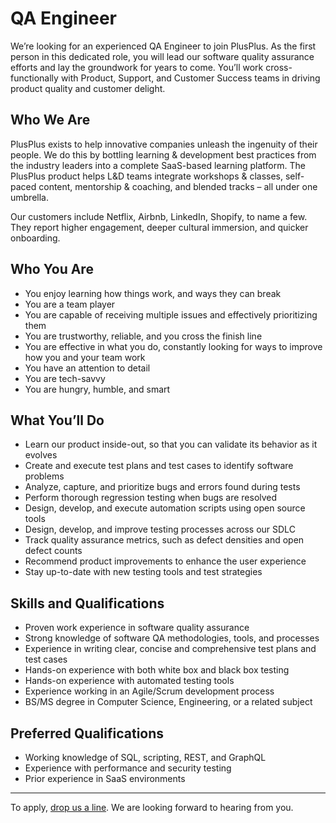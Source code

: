 QA Engineer
===========

We’re looking for an experienced QA Engineer to join PlusPlus. As the first person in this dedicated role, you will lead our software quality assurance efforts and lay the groundwork for years to come. You’ll work cross-functionally with Product, Support, and Customer Success teams in driving product quality and customer delight.

Who We Are
----------

PlusPlus exists to help innovative companies unleash the ingenuity of their people. We do this by bottling learning & development best practices from the industry leaders into a complete SaaS-based learning platform. The PlusPlus product helps L&D teams integrate workshops & classes, self-paced content, mentorship & coaching, and blended tracks – all under one umbrella. 

Our customers include Netflix, Airbnb, LinkedIn, Shopify, to name a few. They report higher engagement, deeper cultural 
immersion, and quicker onboarding. 

Who You Are
-----------

* You enjoy learning how things work, and ways they can break
* You are a team player
* You are capable of receiving multiple issues and effectively prioritizing them
* You are trustworthy, reliable, and you cross the finish line
* You are effective in what you do, constantly looking for ways to improve how you and your team work
* You have an attention to detail
* You are tech-savvy
* You are hungry, humble, and smart

What You’ll Do
--------------

* Learn our product inside-out, so that you can validate its behavior as it evolves
* Create and execute test plans and test cases to identify software problems
* Analyze, capture, and prioritize bugs and errors found during tests
* Perform thorough regression testing when bugs are resolved
* Design, develop, and execute automation scripts using open source tools
* Design, develop, and improve testing processes across our SDLC
* Track quality assurance metrics, such as defect densities and open defect counts
* Recommend product improvements to enhance the user experience
* Stay up-to-date with new testing tools and test strategies

Skills and Qualifications
-------------------------

* Proven work experience in software quality assurance
* Strong knowledge of software QA methodologies, tools, and processes
* Experience in writing clear, concise and comprehensive test plans and test cases
* Hands-on experience with both white box and black box testing
* Hands-on experience with automated testing tools
* Experience working in an Agile/Scrum development process
* BS/MS degree in Computer Science, Engineering, or a related subject

Preferred Qualifications
-------------------------
* Working knowledge of SQL, scripting, REST, and GraphQL
* Experience with performance and security testing
* Prior experience in SaaS environments

---

To apply, [drop us a line](mailto:product-careers+qa-engineer@plusplus.co). We are looking forward to hearing from you.
